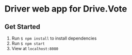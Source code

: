 # Driver web app for Drive.Vote

## Get Started
1. Run `$ npm install` to install dependencies
2. Run `$ npm start`
3. View at `localhost:8080`